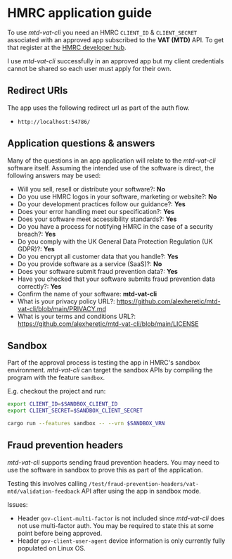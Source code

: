 # HMRC application guide
To use _mtd-vat-cli_ you need an HMRC `CLIENT_ID` & `CLIENT_SECRET` associated with an approved app subscribed to the **VAT (MTD)** API. To get that register at the [HMRC developer hub](https://developer.service.hmrc.gov.uk).

I use _mtd-vat-cli_ successfully in an approved app but my client credentials cannot be shared so each user must apply for their own.

## Redirect URIs
The app uses the following redirect url as part of the auth flow.
* `http://localhost:54786/`

## Application questions & answers
Many of the questions in an app application will relate to the _mtd-vat-cli_ software itself. Assuming the intended use of the software is direct, the following answers may be used:

* Will you sell, resell or distribute your software?: **No**
* Do you use HMRC logos in your software, marketing or website?: **No**
* Do your development practices follow our guidance?: **Yes**
* Does your error handling meet our specification?: **Yes**
* Does your software meet accessibility standards?: **Yes**
* Do you have a process for notifying HMRC in the case of a security breach?: **Yes**
* Do you comply with the UK General Data Protection Regulation (UK GDPR)?: **Yes**
* Do you encrypt all customer data that you handle?: **Yes**
* Do you provide software as a service (SaaS)?: **No**
* Does your software submit fraud prevention data?: **Yes**
* Have you checked that your software submits fraud prevention data correctly?: **Yes**
* Confirm the name of your software: **mtd-vat-cli**
* What is your privacy policy URL?: https://github.com/alexheretic/mtd-vat-cli/blob/main/PRIVACY.md
* What is your terms and conditions URL?: https://github.com/alexheretic/mtd-vat-cli/blob/main/LICENSE

## Sandbox
Part of the approval process is testing the app in HMRC's sandbox environment. _mtd-vat-cli_ can target the sandbox APIs by compiling the program with the feature `sandbox`.

E.g. checkout the project and run:
```sh
export CLIENT_ID=$SANDBOX_CLIENT_ID
export CLIENT_SECRET=$SANDBOX_CLIENT_SECRET

cargo run --features sandbox -- --vrn $SANDBOX_VRN
```

## Fraud prevention headers
_mtd-vat-cli_ supports sending fraud prevention headers. You may need to use the software in sandbox to prove this as part of the application.

Testing this involves calling `/test/fraud-prevention-headers/vat-mtd/validation-feedback` API after using the app in sandbox mode.

Issues:
* Header `gov-client-multi-factor` is not included since _mtd-vat-cli_ does not use multi-factor auth. You may be required to state this at some point before being approved.
* Header `gov-client-user-agent` device information is only currently fully populated on Linux OS.
